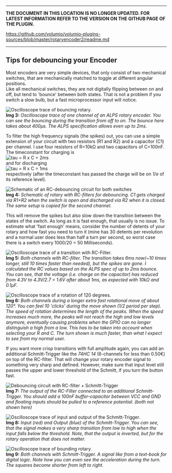 
-------------
**THE DOCUMENT IN THIS LOCATION IS NO LONGER UPDATED. FOR LATEST INFORMATION REFER TO THE VERSION ON THE GITHUB PAGE OF THE PLUGIN.**

https://github.com/volumio/volumio-plugins-sources/blob/master/rotaryencoder2/readme.md

-------------


## Tips for debouncing your Encoder
Most encoders are very simple devices, that only consist of two mechanical switches, that are mechanically matched to toggle at different angular positions.   
Like all mechanical switches, they are not digitally flipping between on and off, but tend to 'bounce' between both states. That is not a problem if you switch a slow bulb, but a fast microprocessor input will notice.


![Oscilloscope trace of bouncing rotary.](./img/bouncy_rotary.jpg)    
**Img 3:** _Oscilloscope trace of one channel of an ALPS rotary encoder. You can see the bouncing during the transition from off to on. The bounce here takes about 400µs. The ALPS specification allows even up to 2ms._    

To filter the high frequency signals (the spikes) out, you can use a simple extension of your circuit with two resistors (R1 and R2) and a capacitor (C1) per channel.
I use four resistors of R=10kΩ and two capacitors of C=100nF. The timeconstant for charging is     
![tau = R x C = 2ms](./img/tau_charge.jpg)     
and for discharging     
![tau = R x C = 1ms](./img/tau_discharge.jpg)    
respectively (after the timeconstant has passed the charge will be on _1/e_ of its reference level).      

![Schematic of an RC-debouncing circuit for both switches](./img/RC-filter.jpg)    
**Img 4:** _Schematic of rotary with RC-filters for debouncing. C1 gets charged via R1+R2 when the switch is open and discharged via R2 when it is closed. The same setup is copied for the second channel._

This will remove the spikes but also slow down the transition between the states of the switch. As long as it is fast enough, that usually is no issue. To estimate what 'fast enough' means, consider the number of detents of your rotary and how fast you need to turn it (mine has 30 detents per revolution and a normal user does less than half a turn per second, so worst case there is a switch every 1000/20 = 50 Milliseconds).  

![Oscilloscope trace of a transition with RC-Filter.](./img/RC-debounced.jpg)    
**Img 5:** _Both channels with RC-filter. The transition takes 6ms now(~10 times longer, still 10 times faster than needed), but the spikes are gone. I calculated the RC values based on the ALPS spec of up to 2ms bounce. You can see, that the voltage (i.e. charge on the capacitor) has reduced from 4.3V to 4.3V/2.7 = 1.6V after about 1ms, as expected with 10kΩ and 0.1µF._   

![Oscilloscope trace of a rotation of 120 degrees.](./img/RC-debounced2.jpg)    
**Img 6:** _Both channels during a longer extra fast rotational move of about 120°. You can feel 10 'clicks' during the move shown (1/2 period per step). The speed of rotation determines the length of the peaks. When the speed increases much more, the peaks will not reach the high and low levels anymore, eventually causing problems when the GPIO can no longer distinguish a high from a low. This has to be taken into account when selecting your R and C. The turn shown is much faster, than what I expect to see from my normal user._   

If you want more crisp transitions with full amplitude again, you can add an additional Schmitt-Trigger like the _74HC 14_ (6-channels for less than 0.50€) on top of the RC-filter. That will change your rotary encoder signal to something very sharp and defined. However, make sure that input level still passes the upper and lower threshold of the Schmitt, if you turn the button fast.

![Debouncing circuit with RC-filter + Schmitt-Trigger](./img/RC-Schmitt.jpg)    
**Img 7:** _The output of the RC-Filter connected to an additional Schmitt-Trigger. You should add a 100nF buffer-capacitor between VCC and GND and floating inputs should be pulled to a reference potential. (both not shown here)_

![Oscilloscope trace of input and output of the  Schmitt-Trigger.](./img/Schmitt-Trigger.jpg)       
**Img 8:** _Input (red) and Output (blue) of the Schmitt-Trigger. You can see, that the signal makes a very sharp transition from low to high when the input falls below the threshold. Note, that the output is inverted, but for the rotary operation that does not matter._

![Oscilloscope trace of bounding rotary.](./img/Schmitt-Trigger2.jpg)      
**Img 9:** _Both channels with Schmitt-Trigger. A signal like from a text-book for digital logic. Note how you can even see the acceleration during the turn. The squares become shorter from left to right._   

